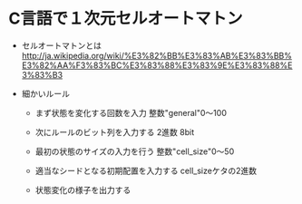 # C言語で１次元セルオートマトン

- セルオートマトンとは
http://ja.wikipedia.org/wiki/%E3%82%BB%E3%83%AB%E3%83%BB%E3%82%AA%F3%83%BC%E3%83%88%E3%83%9E%E3%83%88%E3%83%B3

- 細かいルール

  - まず状態を変化する回数を入力 整数"general"0～100

  - 次にルールのビット列を入力する 2進数 8bit

  - 最初の状態のサイズの入力を行う 整数"cell_size"0～50

  - 適当なシードとなる初期配置を入力する cell_sizeケタの2進数

  - 状態変化の様子を出力する
